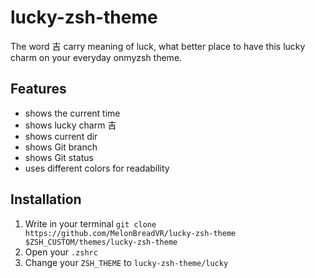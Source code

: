 # lucky-zsh-theme
The word 吉 carry meaning of luck, what better place to have this lucky charm on your everyday onmyzsh theme.

## Features
- shows the current time
- shows lucky charm 吉
- shows current dir
- shows Git branch
- shows Git status
- uses different colors for readability

## Installation
1. Write in your terminal `git clone https://github.com/MelonBreadVR/lucky-zsh-theme $ZSH_CUSTOM/themes/lucky-zsh-theme`
1. Open your `.zshrc`
1. Change your `ZSH_THEME` to `lucky-zsh-theme/lucky`
